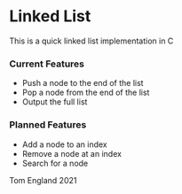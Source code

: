 # Linked List

This is a quick linked list implementation in C

### Current Features

- Push a node to the end of the list
- Pop a node from the end of the list
- Output the full list

### Planned Features

- Add a node to an index
- Remove a node at an index
- Search for a node

Tom England 2021
